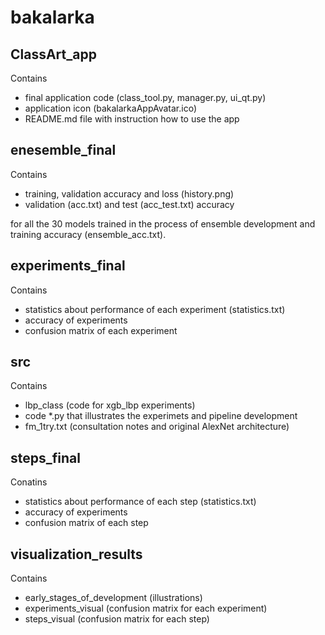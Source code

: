 # bakalarka



## ClassArt_app

Contains 
* final application code (class_tool.py, manager.py, ui_qt.py)
* application icon (bakalarkaAppAvatar.ico)
* README.md file with instruction how to use the app

## enesemble_final

Contains 

* training, validation accuracy and loss (history.png)
* validation (acc.txt) and test (acc_test.txt) accuracy

for all the 30 models trained in the process of ensemble development and training accuracy (ensemble_acc.txt).


## experiments_final

Contains 

* statistics about performance of each experiment (statistics.txt)
* accuracy of experiments
* confusion matrix of each experiment

## src

Contains 

* lbp_class (code for xgb_lbp experiments)
* code *.py that illustrates the experimets and pipeline development
* fm_1try.txt (consultation notes and original AlexNet architecture)

## steps_final

Conatins

* statistics about performance of each step (statistics.txt)
* accuracy of experiments
* confusion matrix of each step

## visualization_results

Contains

* early_stages_of_development (illustrations)
* experiments_visual (confusion matrix for each experiment)
* steps_visual (confusion matrix for each step)
